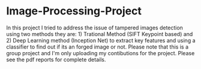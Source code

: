 # Image-Processing-Project

In this project I tried to address the issue of tampered images detection using two methods they are: 1) Trational Method (SIFT Keypoint based) and 2) Deep Learning method (Inception Net) to extract key features and using a classifier to find out if its an forged image or not.
Please note that this is a group project and I'm only uploading my contibutions for the project.
Please see the pdf reports for complete details.
